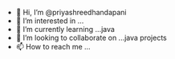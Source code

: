 - 👋 Hi, I’m @priyashreedhandapani
- 👀 I’m interested in ...
- 🌱 I’m currently learning ...java
- 💞️ I’m looking to collaborate on ...java projects
- 📫 How to reach me ...

<!---
priyashreedhandapani/priyashreedhandapani is a ✨ special ✨ repository because its `README.md` (this file) appears on your GitHub profile.
You can click the Preview link to take a look at your changes.
--->
